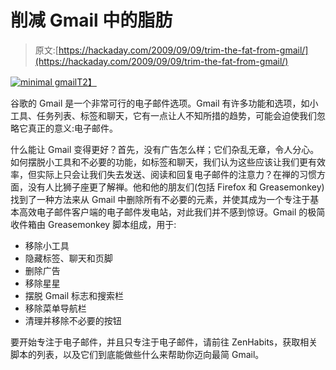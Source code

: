 # 削减 Gmail 中的脂肪

> 原文:[https://hackaday.com/2009/09/09/trim-the-fat-from-gmail/](https://hackaday.com/2009/09/09/trim-the-fat-from-gmail/)

[![minimal gmail](../Images/448aeb917017482961c48d061d3f4146.png "minimal gmail")T2】](http://zenhabits.net/2009/09/minimalist-gmail-how-to-get-rid-of-the-non-essentials/)

谷歌的 Gmail 是一个非常可行的电子邮件选项。Gmail 有许多功能和选项，如小工具、任务列表、标签和聊天，它有一点让人不知所措的趋势，可能会迫使我们忽略它真正的意义:电子邮件。

什么能让 Gmail 变得更好？首先，没有广告怎么样；它们杂乱无章，令人分心。如何摆脱小工具和不必要的功能，如标签和聊天，我们认为这些应该让我们更有效率，但实际上只会让我们失去发送、阅读和回复电子邮件的注意力？在禅的习惯方面，没有人比狮子座更了解禅。他和他的朋友们(包括 Firefox 和 Greasemonkey)找到了一种方法来从 Gmail 中删除所有不必要的元素，并使其成为一个专注于基本高效电子邮件客户端的电子邮件发电站，对此我们并不感到惊讶。Gmail 的极简收件箱由 Greasemonkey 脚本组成，用于:

*   移除小工具
*   隐藏标签、聊天和页脚
*   删除广告
*   移除星星
*   摆脱 Gmail 标志和搜索栏
*   移除菜单导航栏
*   清理并移除不必要的按钮

要开始专注于电子邮件，并且只专注于电子邮件，请前往 ZenHabits，获取相关脚本的列表，以及它们到底能做些什么来帮助你迈向最简 Gmail。